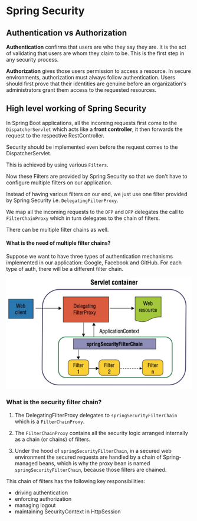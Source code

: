 # Spring Security

## Authentication vs Authorization

**Authentication** confirms that users are who they say they are.
It is the act of validating that users are whom they claim to be.
This is the first step in any security process.

**Authorization** gives those users permission to access a resource.
In secure environments, authorization must always follow authentication.
Users should first prove that their identities are genuine before an organization's administrators grant them access to the requested resources.

## High level working of Spring Security

In Spring Boot applications, all the incoming requests first come to the `DispatcherServlet` which acts like a **front controller**, it then forwards the request to the respective RestController.

Security should be implemented even before the request comes to the DispatcherServlet.

This is achieved by using various `Filters`.

Now these Filters are provided by Spring Security so that we don't have to configure multiple filters on our application.

Instead of having various filters on our end, we just use one filter provided by Spring Security i.e. `DelegatingFilterProxy`.

We map all the incoming requests to the `DFP` and `DFP` delegates the call to `FilterChainProxy` which in turn delegates to the chain of filters.

There can be multiple filter chains as well.

#### What is the need of multiple filter chains?

Suppose we want to have three types of authentication mechanisms implemented in our application: Google, Facebook and GitHub.
For each type of auth, there will be a different filter chain.

![Delegating Filter Proxy](./images/delegating-filter-proxy.jpeg "Delegating Filter Proxy")

### What is the security filter chain?

1. The DelegatingFilterProxy delegates to `springSecurityFilterChain` which is a `FilterChainProxy`.

2. The `FilterChainProxy` contains all the security logic arranged internally as a chain (or chains) of filters.

3. Under the hood of `springSecurityFilterChain`, in a secured web environment the secured requests are handled by a chain of Spring-managed beans, which is why the proxy bean is named `springSecurityFilterChain`, because those filters are chained.


This chain of filters has the following key responsibilities:

- driving authentication
- enforcing authorization
- managing logout
- maintaining SecurityContext in HttpSession

